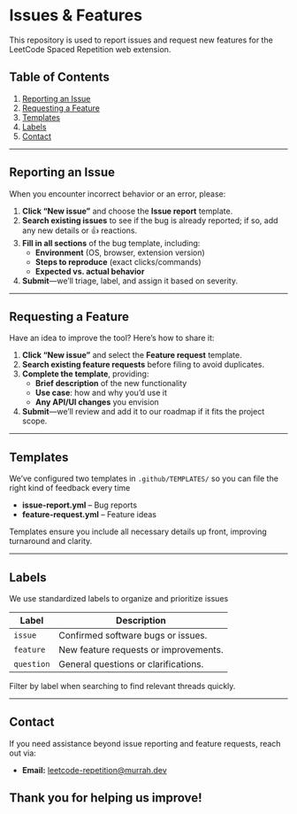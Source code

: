# Issues & Features

This repository is used to report issues and request new features for the LeetCode Spaced Repetition web extension.

## Table of Contents
1. [Reporting an Issue](#reporting-an-issue)  
2. [Requesting a Feature](#requesting-a-feature)  
3. [Templates](#templates)  
4. [Labels](#labels)  
6. [Contact](#contact)  

---

## Reporting an Issue  
When you encounter incorrect behavior or an error, please:

1. **Click “New issue”** and choose the **Issue report** template.
2. **Search existing issues** to see if the bug is already reported; if so, add any new details or 👍 reactions.
3. **Fill in all sections** of the bug template, including:  
   - **Environment** (OS, browser, extension version)  
   - **Steps to reproduce** (exact clicks/commands)  
   - **Expected vs. actual behavior**
4. **Submit**—we’ll triage, label, and assign it based on severity.

---

## Requesting a Feature  
Have an idea to improve the tool? Here’s how to share it:

1. **Click “New issue”** and select the **Feature request** template.  
2. **Search existing feature requests** before filing to avoid duplicates.
3. **Complete the template**, providing:  
   - **Brief description** of the new functionality  
   - **Use case**: how and why you’d use it  
   - **Any API/UI changes** you envision
4. **Submit**—we’ll review and add it to our roadmap if it fits the project scope.

---

## Templates  
We’ve configured two templates in `.github/TEMPLATES/` so you can file the right kind of feedback every time
- **issue-report.yml** – Bug reports  
- **feature-request.yml** – Feature ideas  

Templates ensure you include all necessary details up front, improving turnaround and clarity.

---

## Labels  
We use standardized labels to organize and prioritize issues

| Label             | Description                                            |
| ----------------- | ------------------------------------------------------ |
| `issue`           | Confirmed software bugs or issues.                     |
| `feature`         | New feature requests or improvements.                  |
| `question`        | General questions or clarifications.                   |

Filter by label when searching to find relevant threads quickly.

---
## Contact 
If you need assistance beyond issue reporting and feature requests, reach out via:  
- **Email:** leetcode-repetition@murrah.dev

Thank you for helping us improve!  
---
